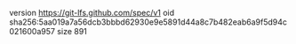 version https://git-lfs.github.com/spec/v1
oid sha256:5aa019a7a56dcb3bbbd62930e9e5891d44a8c7b482eab6a9f5d94c021600a957
size 891
